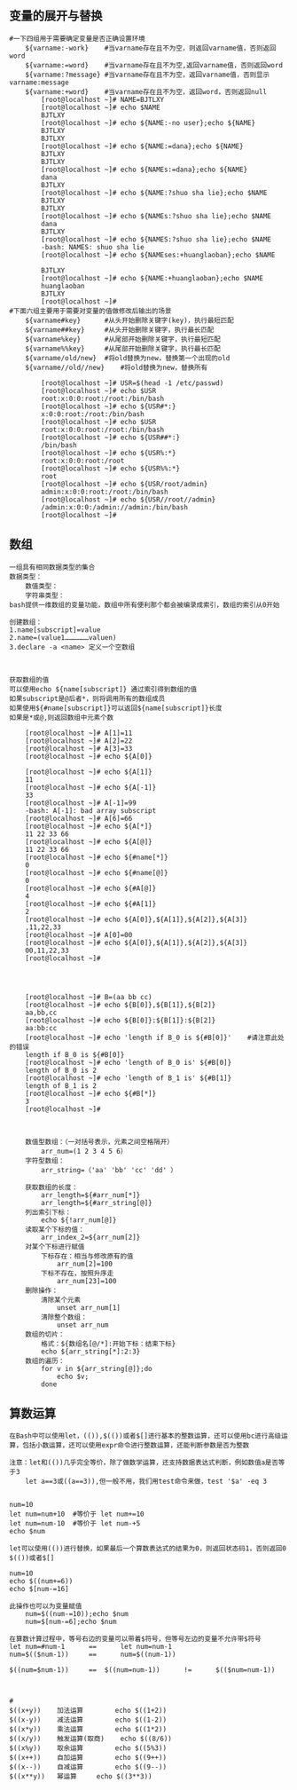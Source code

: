 ## 变量的展开与替换
	#一下四组用于需要确定变量是否正确设置环境
		${varname:-work}	#当varname存在且不为空，则返回varname值，否则返回word
		${varname:=word}	#当varname存在且不为空,返回varname值，否则返回word
		${varname:?message}	#当varname存在且不为空，返回varname值，否则显示varname:message
		${varname:+word}	#当varname存在且不为空，返回word，否则返回null
			[root@localhost ~]# NAME=BJTLXY
			[root@localhost ~]# echo $NAME
			BJTLXY
			[root@localhost ~]# echo ${NAME:-no user};echo ${NAME}
			BJTLXY
			BJTLXY
			[root@localhost ~]# echo ${NAME:=dana};echo ${NAME}
			BJTLXY
			BJTLXY
			[root@localhost ~]# echo ${NAMEs:=dana};echo ${NAME}
			dana
			BJTLXY
			[root@localhost ~]# echo ${NAME:?shuo sha lie};echo $NAME
			BJTLXY
			BJTLXY
			[root@localhost ~]# echo ${NAMEs:?shuo sha lie};echo $NAME
			dana
			BJTLXY
			[root@localhost ~]# echo ${NAMES:?shuo sha lie};echo $NAME
			-bash: NAMES: shuo sha lie
			[root@localhost ~]# echo ${NAMEses:+huanglaoban};echo $NAME
			
			BJTLXY
			[root@localhost ~]# echo ${NAME:+huanglaoban};echo $NAME
			huanglaoban
			BJTLXY
			[root@localhost ~]# 
	#下面六组主要用于需要对变量的值做修改后输出的场景
		${varname#key}		#从头开始删除关键字(key)，执行最短匹配
		${varname##key}		#从头开始删除关键字，执行最长匹配
		${varname%key}		#从尾部开始删除关键字，执行最短匹配
		${varname%%key}		#从尾部开始删除关键字，执行最长匹配
		${varname/old/new}	#将old替换为new，替换第一个出现的old
		${varname//old//new}	#将old替换为new，替换所有

			[root@localhost ~]# USR=$(head -1 /etc/passwd)
			[root@localhost ~]# echo $USR
			root:x:0:0:root:/root:/bin/bash
			[root@localhost ~]# echo ${USR#*:}
			x:0:0:root:/root:/bin/bash
			[root@localhost ~]# echo $USR
			root:x:0:0:root:/root:/bin/bash
			[root@localhost ~]# echo ${USR##*:}
			/bin/bash
			[root@localhost ~]# echo ${USR%:*}
			root:x:0:0:root:/root
			[root@localhost ~]# echo ${USR%%:*}
			root
			[root@localhost ~]# echo ${USR/root/admin}
			admin:x:0:0:root:/root:/bin/bash
			[root@localhost ~]# echo ${USR//root//admin}
			/admin:x:0:0:/admin://admin:/bin/bash
			[root@localhost ~]# 




## 数组
	一组具有相同数据类型的集合
	数据类型：
		数值类型：
		字符串类型：
	bash提供一维数组的变量功能，数组中所有便利那个都会被编录成索引，数组的索引从0开始
	
	创建数组：
	1.name[subscript]=value
	2.name=(value1………………valuen)
	3.declare -a <name>	定义一个空数组



	获取数组的值
	可以使用echo ${name[subscript]} 通过索引得到数组的值
	如果subscript是@后者*，则将调用所有的数组成员
	如果使用${#name[subscript]}可以返回${name[subscript]}长度
	如果是*或@,则返回数组中元素个数

		[root@localhost ~]# A[1]=11
		[root@localhost ~]# A[2]=22
		[root@localhost ~]# A[3]=33
		[root@localhost ~]# echo ${A[0]}
		
		[root@localhost ~]# echo ${A[1]}
		11
		[root@localhost ~]# echo ${A[-1]}
		33
		[root@localhost ~]# A[-1]=99
		-bash: A[-1]: bad array subscript
		[root@localhost ~]# A[6]=66
		[root@localhost ~]# echo ${A[*]}
		11 22 33 66
		[root@localhost ~]# echo ${A[@]}
		11 22 33 66
		[root@localhost ~]# echo ${#name[*]}
		0
		[root@localhost ~]# echo ${#name[@]}
		0
		[root@localhost ~]# echo ${#A[@]}
		4
		[root@localhost ~]# echo ${#A[1]}
		2
		[root@localhost ~]# echo ${A[0]},${A[1]},${A[2]},${A[3]}
		,11,22,33
		[root@localhost ~]# A[0]=00
		[root@localhost ~]# echo ${A[0]},${A[1]},${A[2]},${A[3]}
		00,11,22,33
		[root@localhost ~]# 



		
		[root@localhost ~]# B=(aa bb cc)
		[root@localhost ~]# echo ${B[0]},${B[1]},${B[2]}
		aa,bb,cc
		[root@localhost ~]# echo ${B[0]}:${B[1]}:${B[2]}
		aa:bb:cc
		[root@localhost ~]# echo 'length if B_0 is ${#B[0]}'    #请注意此处的错误
		length if B_0 is ${#B[0]}
		[root@localhost ~]# echo 'length of B_0 is' ${#B[0]}
		length of B_0 is 2
		[root@localhost ~]# echo 'length of B_1 is' ${#B[1]}
		length of B_1 is 2
		[root@localhost ~]# echo ${#B[*]}
		3
		[root@localhost ~]# 



		数值型数组：（一对括号表示，元素之间空格隔开）
			arr_num=(1 2 3 4 5 6）
		字符型数组：
			arr_string=（'aa' 'bb' 'cc' 'dd' ）
		
		获取数组的长度：
			arr_length=${#arr_num[*]}
			arr_length=${#arr_string[@]}
		列出索引下标：
			echo ${!arr_num[@]}
		读取某个下标的值：
			arr_index_2=${arr_num[2]}
		对某个下标进行赋值
			下标存在：相当与修改原有的值
				arr_num[2]=100
			下标不存在，按照升序走
				arr_num[23]=100
		删除操作：
			清除某个元素
				unset arr_num[1]
			清除整个数组：
				unset arr_num
		数组的切片：
			格式：${数组名[@/*]:开始下标：结束下标}
			echo ${arr_string[*]:2:3}
		数组的遍历：
			for v in ${arr_string[@]};do
				echo $v;
			done





## 算数运算
	在Bash中可以使用let，(()),$(())或者$[]进行基本的整数运算，还可以使用bc进行高级运算，包括小数运算，还可以使用expr命令进行整数运算，还能判断参数是否为整数

	注意：let和(())几乎完全等价，除了做数学运算，还支持数据表达式判断，例如数值a是否等于3
		let a==3或((a==3)),但一般不用，我们用test命令来做，test '$a' -eq 3


	num=10
	let num=num+10	#等价于 let num+=10
	let num=num-10	#等价于 let num-+5
	echo $num

	let可以使用(())进行替换，如果最后一个算数表达式的结果为0，则返回状态码1，否则返回0
	$(())或者$[]

	num=10
	echo $((num+=6))
	echo $[num-=16]
	
	此操作也可以为变量赋值
		num=$((num-=10));echo $num
		num=$[num-=6];echo $num
	
	在算数计算过程中，等号右边的变量可以带着$符号，但等号左边的变量不允许带$符号
	let num=#num-1		== 		let num=num-1
	num=$(($num-1))		==		num=$((num-1))

	$((num=$num-1))		==	$((num=num-1))		!=		$(($num=num-1))



	#
	$((x+y))	加法运算		echo $((1+2))
	$((x-y))	减法运算		echo $((1-2))
	$((x*y))	乘法运算		echo $((1*2))
	$((x/y))	触发运算(取商)	echo $((8/6))
	$((x%y))	取余运算		echo $((5%3))
	$((x++))	自加运算		echo $((9++))
	$((x--))	自减运算		echo $((9--))
	$((x**y))	幂运算		echo $((3**3))
